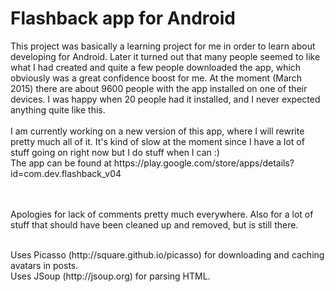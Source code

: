 <h1>Flashback app for Android</h1>
This project was basically a learning project for me in order to learn about developing for Android. Later it turned out that many people seemed to like what I had created and quite a few people downloaded the app, which obviously was a great confidence boost for me. At the moment (March 2015) there are about 9600 people with the app installed on one of their devices. I was happy when 20 people had it installed, and I never expected anything quite like this.
<br><br>
I am currently working on a new version of this app, where I will rewrite pretty much all of it. It's kind of slow at the moment since I have a lot of stuff going on right now but I do stuff when I can :)

<br>
The app can be found at https://play.google.com/store/apps/details?id=com.dev.flashback_v04

<br><br>
Apologies for lack of comments pretty much everywhere. Also for a lot of stuff that should have been cleaned up and removed, but is still there.

<br>
Uses Picasso (http://square.github.io/picasso) for downloading and caching avatars in posts.
<br>Uses JSoup (http://jsoup.org) for parsing HTML.
